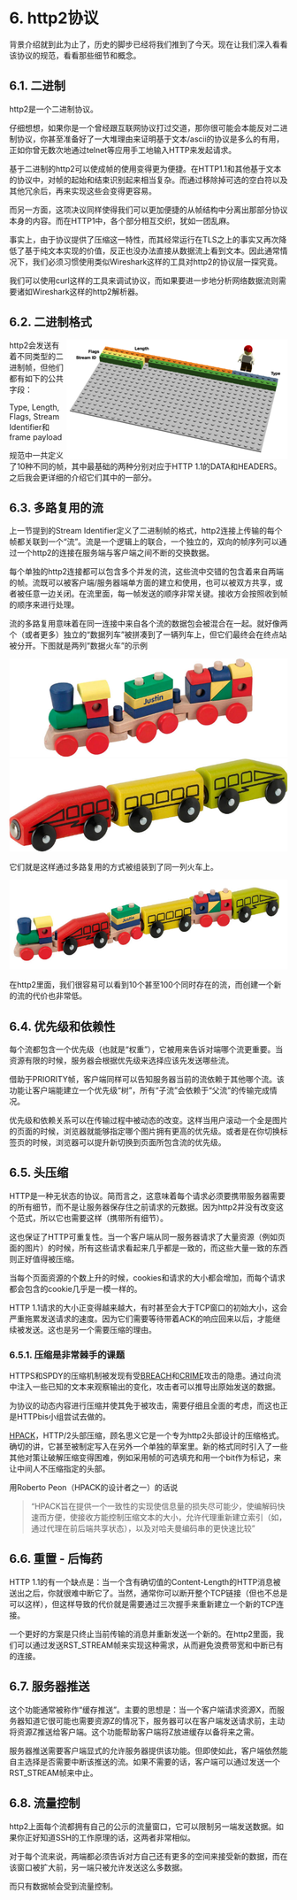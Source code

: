 # 6. http2协议

背景介绍就到此为止了，历史的脚步已经将我们推到了今天。现在让我们深入看看该协议的规范，看看那些细节和概念。

## 6.1. 二进制

http2是一个二进制协议。

仔细想想，如果你是一个曾经跟互联网协议打过交道，那你很可能会本能反对二进制协议，你甚至准备好了一大堆理由来证明基于文本/ascii的协议是多么的有用，正如你曾无数次地通过telnet等应用手工地输入HTTP来发起请求。

基于二进制的http2可以使成帧的使用变得更为便捷。在HTTP1.1和其他基于文本的协议中，对帧的起始和结束识别起来相当复杂。而通过移除掉可选的空白符以及其他冗余后，再来实现这些会变得更容易。

而另一方面，这项决议同样使得我们可以更加便捷的从帧结构中分离出那部分协议本身的内容。而在HTTP1中，各个部分相互交织，犹如一团乱麻。

事实上，由于协议提供了压缩这一特性，而其经常运行在TLS之上的事实又再次降低了基于纯文本实现的价值，反正也没办法直接从数据流上看到文本。因此通常情况下，我们必须习惯使用类似Wireshark这样的工具对http2的协议层一探究竟。

我们可以使用curl这样的工具来调试协议，而如果要进一步地分析网络数据流则需要诸如Wireshark这样的http2解析器。

## 6.2. 二进制格式

<img style="float: right;" src="https://raw.githubusercontent.com/bagder/http2-explained/master/images/frame-layout.png" />

http2会发送有着不同类型的二进制帧，但他们都有如下的公共字段：

Type, Length, Flags, Stream Identifier和frame payload <!-- 这些字段要翻译么？ -->

规范中一共定义了10种不同的帧，其中最基础的两种分别对应于HTTP 1.1的DATA和HEADERS。之后我会更详细的介绍它们其中的一部分。

## 6.3. 多路复用的流

上一节提到的Stream Identifier定义了二进制帧的格式，http2连接上传输的每个帧都关联到一个“流”。流是一个逻辑上的联合，一个独立的，双向的帧序列可以通过一个http2的连接在服务端与客户端之间不断的交换数据。<!-- 这一句翻译的不太好。 -->

每个单独的http2连接都可以包含多个并发的流，这些流中交错的包含着来自两端的帧。流既可以被客户端/服务器端单方面的建立和使用，也可以被双方共享，或者被任意一边关闭。在流里面，每一帧发送的顺序非常关键。接收方会按照收到帧的顺序来进行处理。

流的多路复用意味着在同一连接中来自各个流的数据包会被混合在一起。就好像两个（或者更多）独立的“数据列车”被拼凑到了一辆列车上，但它们最终会在终点站被分开。下图就是两列“数据火车”的示例

![one train](https://raw.githubusercontent.com/bagder/http2-explained/master/images/train-justin.jpg)
![another train](https://raw.githubusercontent.com/bagder/http2-explained/master/images/train-ikea.jpg)

它们就是这样通过多路复用的方式被组装到了同一列火车上。

![multiplexed train](https://raw.githubusercontent.com/bagder/http2-explained/master/images/train-multiplexed.jpg)

在http2里面，我们很容易可以看到10个甚至100个同时存在的流，而创建一个新的流的代价也非常低。

## 6.4. 优先级和依赖性

每个流都包含一个优先级（也就是“权重”），它被用来告诉对端哪个流更重要。当资源有限的时候，服务器会根据优先级来选择应该先发送哪些流。

借助于PRIORITY帧，客户端同样可以告知服务器当前的流依赖于其他哪个流。该功能让客户端能建立一个优先级“树”，所有“子流”会依赖于“父流”的传输完成情况。

优先级和依赖关系可以在传输过程中被动态的改变。这样当用户滚动一个全是图片的页面的时候，浏览器就能够指定哪个图片拥有更高的优先级。或者是在你切换标签页的时候，浏览器可以提升新切换到页面所包含流的优先级。 <!--或者是当你在切换标签页的时候，浏览器可以提升那个突然被切换到的页面所包含的流的优先级-->

## 6.5. 头压缩

HTTP是一种无状态的协议。简而言之，这意味着每个请求必须要携带服务器需要的所有细节，而不是让服务器保存住之前请求的元数据。因为http2并没有改变这个范式，所以它也需要这样（携带所有细节）。

这也保证了HTTP可重复性。当一个客户端从同一服务器请求了大量资源（例如页面的图片）的时候，所有这些请求看起来几乎都是一致的，而这些大量一致的东西则正好值得被压缩。

当每个页面资源的个数上升的时候，cookies和请求的大小都会增加，而每个请求都会包含的cookie几乎是一模一样的。

HTTP 1.1请求的大小正变得越来越大，有时甚至会大于TCP窗口的初始大小，这会严重拖累发送请求的速度。因为它们需要等待带着ACK的响应回来以后，才能继续被发送。这也是另一个需要压缩的理由。

### 6.5.1. 压缩是非常棘手的课题

HTTPS和SPDY的压缩机制被发现有受[BREACH](http://en.wikipedia.org/wiki/BREACH_%28security_exploit%29)和[CRIME](http://en.wikipedia.org/wiki/CRIME)攻击的隐患。通过向流中注入一些已知的文本来观察输出的变化，攻击者可以推导出原始发送的数据。

为协议的动态内容进行压缩并使其免于被攻击，需要仔细且全面的考虑，而这也正是HTTPbis小组尝试去做的。

[HPACK](http://www.rfc-editor.org/rfc/rfc7541.txt)，HTTP/2头部压缩，顾名思义它是一个专为http2头部设计的压缩格式。确切的讲，它甚至被制定写入在另外一个单独的草案里。新的格式同时引入了一些其他对策让破解压缩变得困难，例如采用帧的可选填充和用一个bit作为标记，来让中间人不压缩指定的头部。<!-- 最后这句不太好 --> <!--这里中间人翻译成代理会不会更好，中间人一般都会自然联想到MITM攻击（比如我...）-->

用Roberto Peon（HPACK的设计者之一）的话说

> “HPACK旨在提供一个一致性的实现使信息量的损失尽可能少，使编解码快速而方便，使接收方能控制压缩文本的大小，允许代理重新建立索引（如，通过代理在前后端共享状态），以及对哈夫曼编码串的更快速比较”<!-- 这一段需要review -->

## 6.6. 重置 - 后悔药<!-- 这个翻译太别扭了。。-->

HTTP 1.1的有一个缺点是：当一个含有确切值的Content-Length的HTTP消息被送出之后，你就很难中断它了。当然，通常你可以断开整个TCP链接（但也不总是可以这样），但这样导致的代价就是需要通过三次握手来重新建立一个新的TCP连接。

一个更好的方案是只终止当前传输的消息并重新发送一个新的。在http2里面，我们可以通过发送RST_STREAM帧来实现这种需求，从而避免浪费带宽和中断已有的连接。

## 6.7. 服务器推送

这个功能通常被称作“缓存推送”。主要的思想是：当一个客户端请求资源X，而服务器知道它很可能也需要资源Z的情况下，服务器可以在客户端发送请求前，主动将资源Z推送给客户端。这个功能帮助客户端将Z放进缓存以备将来之需。

服务器推送需要客户端显式的允许服务器提供该功能。但即使如此，客户端依然能自主选择是否需要中断该推送的流。如果不需要的话，客户端可以通过发送一个RST_STREAM帧来中止。

## 6.8. 流量控制

http2上面每个流都拥有自己的公示的流量窗口，它可以限制另一端发送数据。如果你正好知道SSH的工作原理的话，这两者非常相似。

对于每个流来说，两端都必须告诉对方自己还有更多的空间来接受新的数据，而在该窗口被扩大前，另一端只被允许发送这么多数据。

而只有数据帧会受到流量控制。
